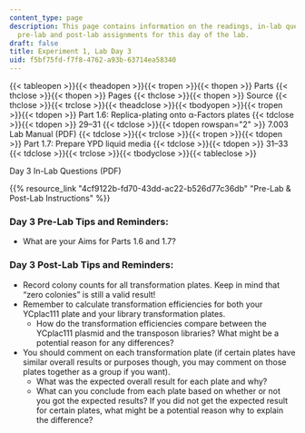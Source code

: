 ```yaml
---
content_type: page
description: This page contains information on the readings, in-lab questions, and
  pre-lab and post-lab assignments for this day of the lab.
draft: false
title: Experiment 1, Lab Day 3
uid: f5bf75fd-f7f8-4762-a93b-63714ea58340
---
```

{{< tableopen >}}{{< theadopen >}}{{< tropen >}}{{< thopen >}}
Parts
{{< thclose >}}{{< thopen >}}
Pages
{{< thclose >}}{{< thopen >}}
Source
{{< thclose >}}{{< trclose >}}{{< theadclose >}}{{< tbodyopen >}}{{< tropen >}}{{< tdopen >}}
Part 1.6: Replica-plating onto α-Factors plates
{{< tdclose >}}{{< tdopen >}}
29–31
{{< tdclose >}}{{< tdopen rowspan="2" >}}
7.003 Lab Manual (PDF)
{{< tdclose >}}{{< trclose >}}{{< tropen >}}{{< tdopen >}}
Part 1.7: Prepare YPD liquid media
{{< tdclose >}}{{< tdopen >}}
31–33
{{< tdclose >}}{{< trclose >}}{{< tbodyclose >}}{{< tableclose >}}

Day 3 In-Lab Questions (PDF)

{{% resource_link "4cf9122b-fd70-43dd-ac22-b526d77c36db" "Pre-Lab & Post-Lab Instructions" %}}

### Day 3 Pre-Lab Tips and Reminders:

- What are your Aims for Parts 1.6 and 1.7?

### Day 3 Post-Lab Tips and Reminders:

- Record colony counts for all transformation plates. Keep in mind that “zero colonies” is still a valid result!
- Remember to calculate transformation efficiencies for both your YCplac111 plate and your library transformation plates.
    - How do the transformation efficiencies compare between the YCplac111 plasmid and the transposon libraries? What might be a potential reason for any differences?
- You should comment on each transformation plate (if certain plates have similar overall results or purposes though, you may comment on those plates together as a group if you want).
    - What was the expected overall result for each plate and why?
    - What can you conclude from each plate based on whether or not you got the expected results? If you did not get the expected result for certain plates, what might be a potential reason why to explain the difference?